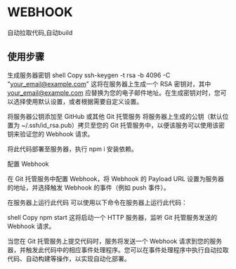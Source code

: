 # WEBHOOK
自动拉取代码,自动build
## 使用步骤
生成服务器密钥
shell
Copy
ssh-keygen -t rsa -b 4096 -C "your_email@example.com"
这将在服务器上生成一个 RSA 密钥对，其中 your_email@example.com 应替换为您的电子邮件地址。在生成密钥对时，您可以选择使用默认设置，或者根据需要自定义设置。

将服务器公钥添加至 GitHub 或其他 Git 托管服务
将服务器上生成的公钥（默认位置为 ~/.ssh/id_rsa.pub）拷贝至您的 Git 托管服务中，以便该服务可以使用该密钥来验证您的 Webhook 请求。

将此代码部署至服务器，执行 npm i 安装依赖。

配置 Webhook

在 Git 托管服务中配置 Webhook，将 Webhook 的 Payload URL 设置为服务器的地址，并选择触发 Webhook 的事件（例如 push 事件）。

在服务器上运行此代码
可以使用以下命令在服务器上运行此代码：

shell
Copy
npm start
这将启动一个 HTTP 服务器，监听 Git 托管服务发送的 Webhook 请求。

当您在 Git 托管服务上提交代码时，服务将发送一个 Webhook 请求到您的服务器，并触发此代码中的相应事件处理程序。您可以在事件处理程序中执行自动拉取代码、自动构建等操作，以实现自动化部署。